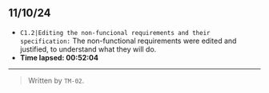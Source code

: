 ## 11/10/24
- ``C1.2|Editing the non-funcional requirements and their specification:`` The non-functional requirements were edited and justified, to understand what they will do.
-  **Time lapsed: 00:52:04**
  ---
  
>Written by `TM-02`.
